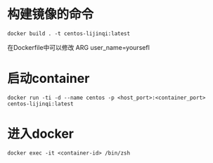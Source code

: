 # 构建镜像的命令
```
docker build . -t centos-lijinqi:latest
```

在Dockerfile中可以修改 ARG user_name=yoursefl

# 启动container
```
docker run -ti -d --name centos -p <host_port>:<container_port> centos-lijinqi:latest
```

# 进入docker
```
docker exec -it <container-id> /bin/zsh
```



